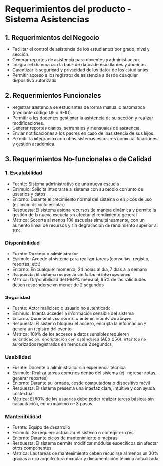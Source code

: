 # Requerimientos del producto - Sistema Asistencias

## 1. Requerimientos del Negocio

 - Facilitar el control de asistencia de los estudiantes por grado, nivel y sección.
 - Generar reportes de asistencia para docentes y administración.
 - Integrar el sistema con la base de datos de estudiantes y docentes.
 - Garantizar la seguridad y privacidad de los datos de los estudiantes.
 - Permitir acceso a los registros de asistencia a desde cualquier dispositivo autorizado.

## 2. Requerimientos Funcionales

 - Registrar asistencia de estudiantes de forma manual o automática (mediante código QR o RFID).
 - Permitir a los docentes gestionar la asistencia de su sección y realizar modificaciones.
 - Generar reportes diarios, semanales y mensuales de asistencia.
 - Enviar notificaciones a los padres en caso de inasistencia de sus hijos.
 - Permitir la integración con otros sistemas escolares como calificaciones y gestión académica.

## 3. Requerimientos No-funcionales o de Calidad

 ### 1. Escalabilidad
 - Fuente: Sistema administrativo de una nueva escuela
 - Estímulo: Solicita integrarse al sistema con su propio conjunto de usuarios y datos
 - Entorno: Durante el crecimiento normal del sistema o en picos de uso (ej. inicio de ciclo escolar)
 - Respuesta: El sistema asigna recursos de manera dinámica y permite la gestión de la nueva escuela sin afectar el rendimiento general
 - Métrica: Soporta al menos 100 escuelas simultáneamente, con un aumento lineal de recursos y sin degradación de rendimiento superior al 10%

 ### Disponibilidad
- Fuente: Docente o administrador
- Estímulo: Accede al sistema para realizar tareas (consultas, registro, reportes, etc.)
- Entorno: En cualquier momento, 24 horas al día, 7 días a la semana
- Respuesta: El sistema responde sin fallos ni interrupciones
- Métrica: Disponibilidad del 99.9% mensual; 95% de las solicitudes deben responderse en menos de 2 segundos

### Seguridad
- Fuente: Actor malicioso o usuario no autenticado
- Estímulo: Intenta acceder a información sensible del sistema
- Entorno: Durante el uso normal o ante un intento de ataque
- Respuesta: El sistema bloquea el acceso, encripta la información y genera un registro del evento
- Métrica: 100% de los accesos a datos sensibles requieren autenticación; encriptación con estándares (AES-256); intentos no autorizados registrados en menos de 2 segundos

### Usabilidad
- Fuente: Docente o administrador sin experiencia técnica
- Estímulo: Realiza tareas comunes dentro del sistema (ej. ingresar notas, generar reportes)
- Entorno: Durante su jornada, desde computadora o dispositivo móvil
- Respuesta: El sistema presenta una interfaz clara, intuitiva y con ayuda contextual
- Métrica: El 90% de los usuarios debe poder realizar tareas básicas sin capacitación, en un máximo de 3 pasos

### Mantenibilidad
- Fuente: Equipo de desarrollo
- Estímulo: Se requiere actualizar el sistema o corregir errores
- Entorno: Durante ciclos de mantenimiento o mejoras
- Respuesta: El sistema permite modificar módulos específicos sin afectar otros componentes
- Métrica: Las tareas de mantenimiento deben reducirse al menos un 30% gracias a una arquitectura modular y documentación técnica actualizada